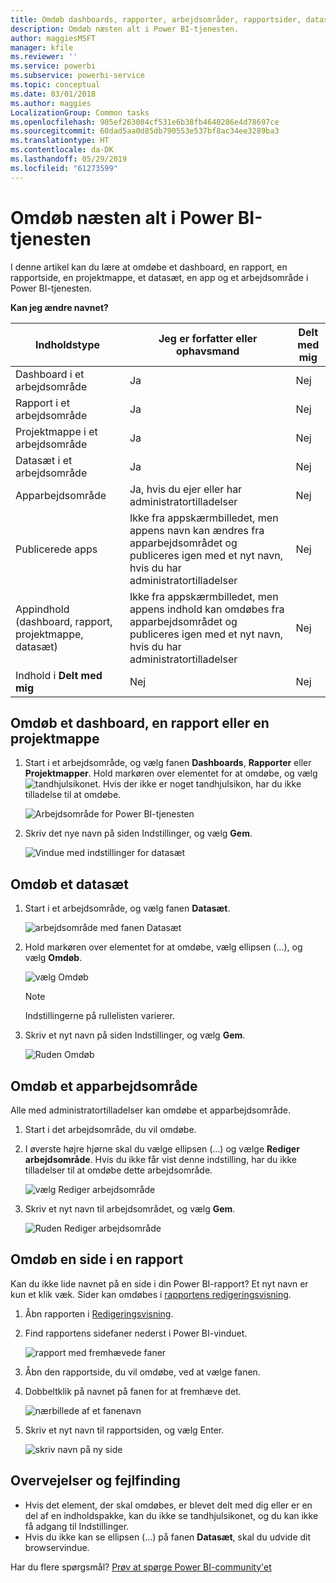 ```yaml
---
title: Omdøb dashboards, rapporter, arbejdsområder, rapportsider, datasæt
description: Omdøb næsten alt i Power BI-tjenesten.
author: maggiesMSFT
manager: kfile
ms.reviewer: ''
ms.service: powerbi
ms.subservice: powerbi-service
ms.topic: conceptual
ms.date: 03/01/2018
ms.author: maggies
LocalizationGroup: Common tasks
ms.openlocfilehash: 905ef263084cf531e6b38fb4640286e4d78697ce
ms.sourcegitcommit: 60dad5aa0d85db790553e537bf8ac34ee3289ba3
ms.translationtype: HT
ms.contentlocale: da-DK
ms.lasthandoff: 05/29/2019
ms.locfileid: "61273599"
---
```

# <a name="rename-almost-anything-in-power-bi-service"></a>Omdøb næsten alt i Power BI-tjenesten
I denne artikel kan du lære at omdøbe et dashboard, en rapport, en rapportside, en projektmappe, et datasæt, en app og et arbejdsområde i Power BI-tjenesten.

**Kan jeg ændre navnet?**

| Indholdstype | Jeg er forfatter eller ophavsmand | Delt med mig |
| --- | --- | --- |
| Dashboard i et arbejdsområde |Ja |Nej |
| Rapport i et arbejdsområde |Ja |Nej |
| Projektmappe i et arbejdsområde |Ja |Nej |
| Datasæt i et arbejdsområde |Ja |Nej |
| Apparbejdsområde |Ja, hvis du ejer eller har administratortilladelser |Nej |
| Publicerede apps |Ikke fra appskærmbilledet, men appens navn kan ændres fra apparbejdsområdet og publiceres igen med et nyt navn, hvis du har administratortilladelser |Nej |
| Appindhold (dashboard, rapport, projektmappe, datasæt) |Ikke fra appskærmbilledet, men appens indhold kan omdøbes fra apparbejdsområdet og publiceres igen med et nyt navn, hvis du har administratortilladelser |Nej |
| Indhold i **Delt med mig** |Nej |Nej |

## <a name="rename-a-dashboard-report-or-workbook"></a>Omdøb et dashboard, en rapport eller en projektmappe
1. Start i et arbejdsområde, og vælg fanen **Dashboards**, **Rapporter** eller **Projektmapper**. Hold markøren over elementet for at omdøbe, og vælg ![tandhjulsikonet](media/service-rename/powerbi-cog-icon.png). Hvis der ikke er noget tandhjulsikon, har du ikke tilladelse til at omdøbe.
   
   ![Arbejdsområde for Power BI-tjenesten](media/service-rename/power-bi-workspace-dashboards.png)
2. Skriv det nye navn på siden Indstillinger, og vælg **Gem**.
   
   ![Vindue med indstillinger for datasæt](media/service-rename/power-bi-rename-dashboard2.png)

## <a name="rename-a-dataset"></a>Omdøb et datasæt
1. Start i et arbejdsområde, og vælg fanen **Datasæt**.
   
   ![arbejdsområde med fanen Datasæt](media/service-rename/power-bi-ellipses.png)
2. Hold markøren over elementet for at omdøbe, vælg ellipsen (...), og vælg **Omdøb**.  
   
      ![vælg Omdøb](media/service-rename/power-bi-rename-datasets.png)
   
   > [!NOTE]
   > Indstillingerne på rullelisten varierer.
   > 
   > 
3. Skriv et nyt navn på siden Indstillinger, og vælg **Gem**.
   
     ![Ruden Omdøb](media/service-rename/power-bi-rename.png)

## <a name="rename-an-app-workspace"></a>Omdøb et apparbejdsområde
Alle med administratortilladelser kan omdøbe et apparbejdsområde.

1. Start i det arbejdsområde, du vil omdøbe.
2. I øverste højre hjørne skal du vælge ellipsen (...) og vælge **Rediger arbejdsområde**. Hvis du ikke får vist denne indstilling, har du ikke tilladelser til at omdøbe dette arbejdsområde. 
   
    ![vælg Rediger arbejdsområde](media/service-rename/power-bi-edit-workspace.png)
3. Skriv et nyt navn til arbejdsområdet, og vælg **Gem**.
   
   ![Ruden Rediger arbejdsområde](media/service-rename/power-bi-workspace-rename.png)

## <a name="rename-a-page-in-a-report"></a>Omdøb en side i en rapport
Kan du ikke lide navnet på en side i din Power BI-rapport?  Et nyt navn er kun et klik væk. Sider kan omdøbes i [rapportens redigeringsvisning](service-interact-with-a-report-in-editing-view.md).

1. Åbn rapporten i [Redigeringsvisning](consumer/end-user-reading-view.md).
2. Find rapportens sidefaner nederst i Power BI-vinduet.
   
    ![rapport med fremhævede faner](media/service-rename/report-page-tabs-new.png)
3. Åbn den rapportside, du vil omdøbe, ved at vælge fanen.
4. Dobbeltklik på navnet på fanen for at fremhæve det.  
   
    ![nærbillede af et fanenavn](media/service-rename/hilite-tab.png)
5. Skriv et nyt navn til rapportsiden, og vælg Enter.
   
    ![skriv navn på ny side](media/service-rename/new-name.png)

## <a name="considerations-and-troubleshooting"></a>Overvejelser og fejlfinding
* Hvis det element, der skal omdøbes, er blevet delt med dig eller er en del af en indholdspakke, kan du ikke se tandhjulsikonet, og du kan ikke få adgang til Indstillinger.
* Hvis du ikke kan se ellipsen (...) på fanen **Datasæt**, skal du udvide dit browservindue.

Har du flere spørgsmål? [Prøv at spørge Power BI-community'et](http://community.powerbi.com/)

